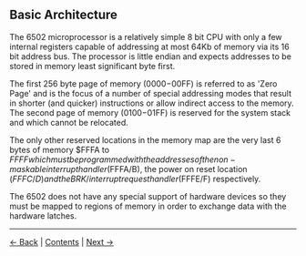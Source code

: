 Basic Architecture
------------------

The 6502 microprocessor is a relatively simple 8 bit CPU with only a few internal registers capable of addressing at most 64Kb of memory via its 16 bit address bus. The processor is little endian and expects addresses to be stored in memory least significant byte first.

The first 256 byte page of memory ($0000-$00FF) is referred to as 'Zero Page' and is the focus of a number of special addressing modes that result in shorter (and quicker) instructions or allow indirect access to the memory. The second page of memory ($0100-$01FF) is reserved for the system stack and which cannot be relocated.

The only other reserved locations in the memory map are the very last 6 bytes of memory $FFFA to $FFFF which must be programmed with the addresses of the non-maskable interrupt handler ($FFFA/B), the power on reset location ($FFFC/D) and the BRK/interrupt request handler ($FFFE/F) respectively.

The 6502 does not have any special support of hardware devices so they must be mapped to regions of memory in order to exchange data with the hardware latches.

--------------------------------------------------
[&larr; Back](Introduction.md) | [Contents](Introduction.md) | [Next &rarr;](Registers.md)